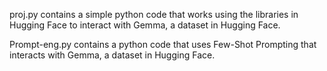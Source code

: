 proj.py contains a simple python code that works using the libraries in Hugging Face to interact with Gemma, a dataset in Hugging Face.

Prompt-eng.py contains a python code that uses Few-Shot Prompting that interacts with Gemma, a dataset in Hugging Face.
